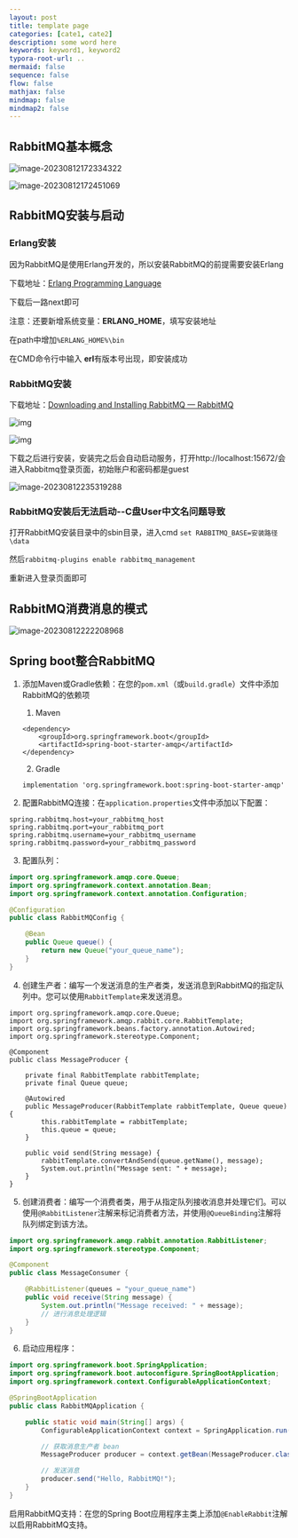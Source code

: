 ```yaml
---
layout: post
title: template page
categories: [cate1, cate2]
description: some word here
keywords: keyword1, keyword2
typora-root-url: ..
mermaid: false
sequence: false
flow: false
mathjax: false
mindmap: false
mindmap2: false
---
```


## RabbitMQ基本概念

![image-20230812172334322](/images/posts/RabbitMQ/image-20230812172334322.png)

![image-20230812172451069](/images/posts/RabbitMQ/image-20230812172451069.png)



## RabbitMQ安装与启动

### Erlang安装

因为RabbitMQ是使用Erlang开发的，所以安装RabbitMQ的前提需要安装Erlang

下载地址：[Erlang Programming Language](https://link.zhihu.com/?target=https%3A//www.erlang.org/downloads)

下载后一路next即可

注意：还要新增系统变量：**ERLANG_HOME**，填写安装地址

在path中增加`%ERLANG_HOME%\bin`

在CMD命令行中输入 **erl**有版本号出现，即安装成功

### RabbitMQ安装

下载地址：[Downloading and Installing RabbitMQ — RabbitMQ](https://link.zhihu.com/?target=https%3A//www.rabbitmq.com/download.html)

![img](/images/posts/RabbitMQ/v2-b6baacce8c1080a6359c23e374f28fdd_1440w.webp)

![img](/images/posts/RabbitMQ/v2-204841e2c498527dc33aad956cbd82eb_r.jpg)

下载之后进行安装，安装完之后会自动启动服务，打开http://localhost:15672/会进入Rabbitmq登录页面，初始账户和密码都是guest

![image-20230812235319288](/images/posts/RabbitMQ/image-20230812235319288.png)



### RabbitMQ安装后无法启动--C盘User中文名问题导致

打开RabbitMQ安装目录中的sbin目录，进入cmd `set RABBITMQ_BASE=安装路径\data`

然后`rabbitmq-plugins enable rabbitmq_management`

重新进入登录页面即可



## RabbitMQ消费消息的模式

![image-20230812222208968](/images/posts/RabbitMQ/image-20230812222208968.png)

## Spring boot整合RabbitMQ

1. 添加Maven或Gradle依赖：在您的`pom.xml`（或`build.gradle`）文件中添加RabbitMQ的依赖项

   1. Maven

   ```
   <dependency>
       <groupId>org.springframework.boot</groupId>
       <artifactId>spring-boot-starter-amqp</artifactId>
   </dependency>
   ```

   2. Gradle

   ```
   implementation 'org.springframework.boot:spring-boot-starter-amqp'
   ```

   

2. 配置RabbitMQ连接：在`application.properties`文件中添加以下配置：

```
spring.rabbitmq.host=your_rabbitmq_host
spring.rabbitmq.port=your_rabbitmq_port
spring.rabbitmq.username=your_rabbitmq_username
spring.rabbitmq.password=your_rabbitmq_password
```

3. 配置队列：

```java
import org.springframework.amqp.core.Queue;
import org.springframework.context.annotation.Bean;
import org.springframework.context.annotation.Configuration;

@Configuration
public class RabbitMQConfig {

    @Bean
    public Queue queue() {
        return new Queue("your_queue_name");
    }
}
```

4. 创建生产者：编写一个发送消息的生产者类，发送消息到RabbitMQ的指定队列中。您可以使用`RabbitTemplate`来发送消息。

```
import org.springframework.amqp.core.Queue;
import org.springframework.amqp.rabbit.core.RabbitTemplate;
import org.springframework.beans.factory.annotation.Autowired;
import org.springframework.stereotype.Component;

@Component
public class MessageProducer {

    private final RabbitTemplate rabbitTemplate;
    private final Queue queue;

    @Autowired
    public MessageProducer(RabbitTemplate rabbitTemplate, Queue queue) {
        this.rabbitTemplate = rabbitTemplate;
        this.queue = queue;
    }

    public void send(String message) {
        rabbitTemplate.convertAndSend(queue.getName(), message);
        System.out.println("Message sent: " + message);
    }
}
```

5. 创建消费者：编写一个消费者类，用于从指定队列接收消息并处理它们。可以使用`@RabbitListener`注解来标记消费者方法，并使用`@QueueBinding`注解将队列绑定到该方法。

```java
import org.springframework.amqp.rabbit.annotation.RabbitListener;
import org.springframework.stereotype.Component;

@Component
public class MessageConsumer {

    @RabbitListener(queues = "your_queue_name")
    public void receive(String message) {
        System.out.println("Message received: " + message);
        // 进行消息处理逻辑
    }
}
```


6. 启动应用程序：

```java
import org.springframework.boot.SpringApplication;
import org.springframework.boot.autoconfigure.SpringBootApplication;
import org.springframework.context.ConfigurableApplicationContext;

@SpringBootApplication
public class RabbitMQApplication {

    public static void main(String[] args) {
        ConfigurableApplicationContext context = SpringApplication.run(RabbitMQApplication.class, args);

        // 获取消息生产者 bean
        MessageProducer producer = context.getBean(MessageProducer.class);

        // 发送消息
        producer.send("Hello, RabbitMQ!");
    }
}
```

启用RabbitMQ支持：在您的Spring Boot应用程序主类上添加`@EnableRabbit`注解以启用RabbitMQ支持。
